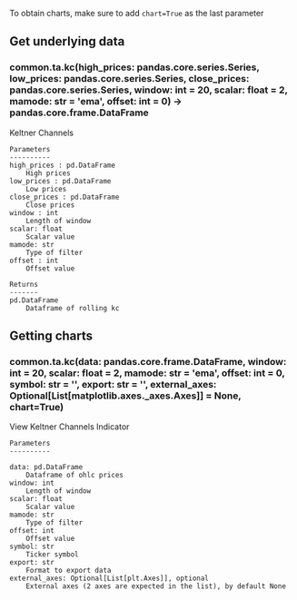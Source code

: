 To obtain charts, make sure to add `chart=True` as the last parameter

## Get underlying data 
### common.ta.kc(high_prices: pandas.core.series.Series, low_prices: pandas.core.series.Series, close_prices: pandas.core.series.Series, window: int = 20, scalar: float = 2, mamode: str = 'ema', offset: int = 0) -> pandas.core.frame.DataFrame

Keltner Channels

    Parameters
    ----------
    high_prices : pd.DataFrame
        High prices
    low_prices : pd.DataFrame
        Low prices
    close_prices : pd.DataFrame
        Close prices
    window : int
        Length of window
    scalar: float
        Scalar value
    mamode: str
        Type of filter
    offset : int
        Offset value

    Returns
    -------
    pd.DataFrame
        Dataframe of rolling kc

## Getting charts 
### common.ta.kc(data: pandas.core.frame.DataFrame, window: int = 20, scalar: float = 2, mamode: str = 'ema', offset: int = 0, symbol: str = '', export: str = '', external_axes: Optional[List[matplotlib.axes._axes.Axes]] = None, chart=True)

View Keltner Channels Indicator

    Parameters
    ----------

    data: pd.DataFrame
        Dataframe of ohlc prices
    window: int
        Length of window
    scalar: float
        Scalar value
    mamode: str
        Type of filter
    offset: int
        Offset value
    symbol: str
        Ticker symbol
    export: str
        Format to export data
    external_axes: Optional[List[plt.Axes]], optional
        External axes (2 axes are expected in the list), by default None
